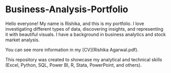 # Business-Analysis-Portfolio
Hello everyone! My name is Rishika, and this is my portfolio.
I love investigating different types of data, discovering insights, and representing it with beautiful visuals.
I have a background in business analytics and stock market analysis.

You can see more information in my [CV](Rishika Agarwal.pdf). 

This repository was created to showcase my analytical and technical skills (Excel, Python, SQL, Power BI, R, Stata, PowerPoint, and others).
